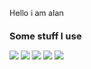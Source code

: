 Hello i am alan

### Some stuff I use
![](https://img.shields.io/badge/Arch-gray?style=flat&logo=Arch%20Linux&label=OS&color=9779d4)
![](https://img.shields.io/badge/Alacritty-gray?style=flat&logo=alacritty&label=Terminal&color=9779d4)
![](https://img.shields.io/badge/Py-gray?style=flat&logo=python&label=Lang&color=9779d4)
![](https://img.shields.io/badge/VS-gray?style=flat&logo=visualstudio&label=Editor&color=9779d4)
![](https://img.shields.io/badge/Atom-gray?style=flat&logo=atom&label=Editor&color=9779d4)

